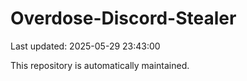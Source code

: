 # Overdose-Discord-Stealer

Last updated: 2025-05-29 23:43:00

This repository is automatically maintained.

